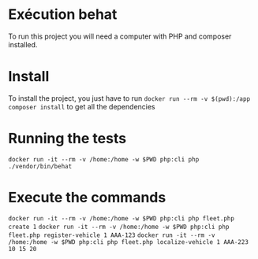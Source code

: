 # Exécution behat
To run this project you will need a computer with PHP and composer installed.

# Install
To install the project, you just have to run `docker run --rm -v $(pwd):/app composer install` to get all the dependencies

# Running the tests

`docker run -it --rm -v /home:/home -w $PWD php:cli php ./vendor/bin/behat`

# Execute the commands

`docker run -it --rm -v /home:/home -w $PWD php:cli php fleet.php create 1`
`docker run -it --rm -v /home:/home -w $PWD php:cli php fleet.php register-vehicle 1 AAA-123`
`docker run -it --rm -v /home:/home -w $PWD php:cli php fleet.php localize-vehicle 1 AAA-223 10 15 20`
